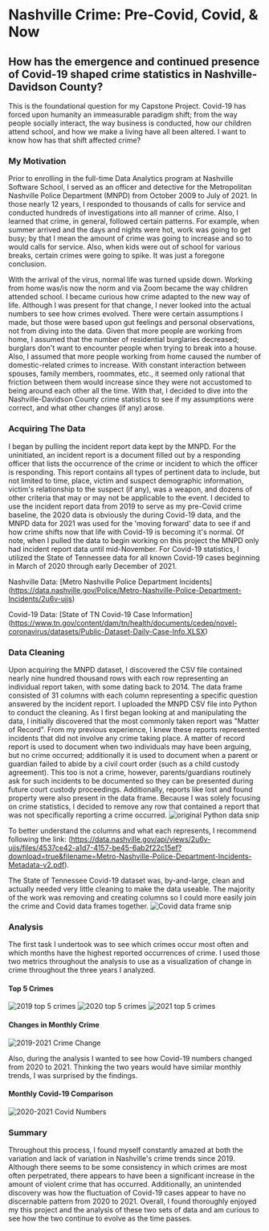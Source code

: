 # Nashville Crime: Pre-Covid, Covid, & Now
## How has the emergence and continued presence of Covid-19 shaped crime statistics in Nashville-Davidson County?
This is the foundational question for my Capstone Project.  Covid-19 has forced upon humanity an immeasurable paradigm shift; from the way people socially interact, the way business is conducted, how our children attend school, and how we make a living have all been altered.  I want to know how has that shift affected crime?

### My Motivation
Prior to enrolling in the full-time Data Analytics program at Nashville Software School, I served as an officer and detective for the Metropolitan Nashville Police Department (MNPD) from October 2009 to July of 2021.  In those nearly 12 years, I responded to thousands of calls for service and conducted hundreds of investigations into all manner of crime.  Also, I learned that crime, in general, followed certain patterns.  For example, when summer arrived and the days and nights were hot, work was going to get busy; by that I mean the amount of crime was going to increase and so to would calls for service.  Also, when kids were out of school for various breaks, certain crimes were going to spike.  It was just a foregone conclusion.

With the arrival of the virus, normal life was turned upside down.  Working from home was/is now the norm and via Zoom became the way children attended school. I became curious how crime adapted to the new way of life.  Although I was present for that change, I never looked into the actual numbers to see how crimes evolved.  There were certain assumptions I made, but those were based upon gut feelings and personal observations, not from diving into the data.  Given that more people are working from home, I assumed that the number of residential burglaries decreased; burglars don't want to encounter people when trying to break into a house.  Also, I assumed that more people working from home caused the number of domestic-related crimes to increase.  With constant interaction between spouses, family members, roommates, etc., it seemed only rational that friction between them would increase since they were not accustomed to being around each other all the time.  With that, I decided to dive into the Nashville-Davidson County crime statistics to see if my assumptions were correct, and what other changes (if any) arose.

### Acquiring The Data
I began by pulling the incident report data kept by the MNPD.  For the uninitiated, an incident report is a document filled out by a responding officer that lists the occurrence of the crime or incident to which the officer is responding.  This report contains all types of pertinent data to include, but not limited to time, place, victim and suspect demographic information, victim's relationship to the suspect (if any), was a weapon, and dozens of other criteria that may or may not be applicable to the event.  I decided to use the incident report data from 2019 to serve as my pre-Covid crime baseline, the 2020 data is obviously the during Covid-19 data, and the MNPD data for 2021 was used for the 'moving forward' data to see if and how crime shifts now that life with Covid-19 is becoming it's normal.  Of note, when I pulled the data to begin working on this project the MNPD only had incident report data until mid-November.
For Covid-19 statistics, I utilized the State of Tennessee data for all known Covid-19 cases beginning in March of 2020 through early December of 2021.

Nashville Data: [Metro Nashville Police Department Incidents] (https://data.nashville.gov/Police/Metro-Nashville-Police-Department-Incidents/2u6v-ujjs)

Covid-19 Data: [State of TN Covid-19 Case Information] (https://www.tn.gov/content/dam/tn/health/documents/cedep/novel-coronavirus/datasets/Public-Dataset-Daily-Case-Info.XLSX)

### Data Cleaning
Upon acquiring the MNPD dataset, I discovered the CSV file contained nearly nine hundred thousand rows with each row representing an individual report taken, with some dating back to 2014.  The data frame consisted of 31 columns with each column representing a specific question answered by the incident report.  I uploaded the MNPD CSV file into Python to conduct the cleaning.  As I first began looking at and manipulating the data, I initially discovered that the most commonly taken report was "Matter of Record".  From my previous experience, I knew these reports represented incidents that did not involve any crime taking place.  A matter of record report is used to document when two individuals may have been arguing, but no crime occurred; additionally it is used to document when a parent or guardian failed to abide by a civil court order (such as a child custody agreement).  This too is not a crime, however, parents/guardians routinely ask for such incidents to be documented so they can be presented during future court custody proceedings.  Additionally, reports like lost and found property were also present in the data frame.  Because I was solely focusing on crime statistics, I decided to remove any row that contained a report that was not specifically reporting a crime occurred.
![original Python data snip](Snips/data_snip2.JPG)

To better understand the columns and what each represents, I recommend following the link: (https://data.nashville.gov/api/views/2u6v-ujjs/files/4537ce42-a1d7-4157-be45-6ab2f22c15ef?download=true&filename=Metro-Nashville-Police-Department-Incidents-Metadata-v2.pdf).

The State of Tennessee Covid-19 dataset was, by-and-large, clean and actually needed very little cleaning to make the data useable.  The majority of the work was removing and creating columns so I could more easily join the crime and Covid data frames together.
![Covid data frame snip](Snips/covid_snip.JPG)

### Analysis
The first task I undertook was to see which crimes occur most often and which months have the highest reported occurrences of crime.  I used those two metrics throughout the analysis to use as a visualization of change in crime throughout the three years I analyzed.  
#### Top 5 Crimes
![2019 top 5 crimes](Snips/19_top_5.JPG)
![2020 top 5 crimes](Snips/20_top_5.JPG)
![2021 top 5 crimes](Snips/21_top_5.JPG)

#### Changes in Monthly Crime
![2019-2021 Crime Change](Snips/monthly_crime_snip.JPG)

Also, during the analysis I wanted to see how Covid-19 numbers changed from 2020 to 2021.  Thinking the two years would have similar monthly trends, I was surprised by the findings.
#### Monthly Covid-19 Comparison
![2020-2021 Covid Numbers](Snips/covid_monthly.JPG)
### Summary
Throughout this process, I found myself constantly amazed at both the variation and lack of variation in Nashville's crime trends since 2019.  Although there seems to be some consistency in which crimes are most often perpetrated, there appears to have been a significant increase in the amount of violent crime that has occurred.  Additionally, an unintended discovery was how the fluctuation of Covid-19 cases appear to have no discernable pattern from 2020 to 2021.  Overall, I found thoroughly enjoyed my this project and the analysis of these two sets of data and am curious to see how the two continue to evolve as the time passes. 
